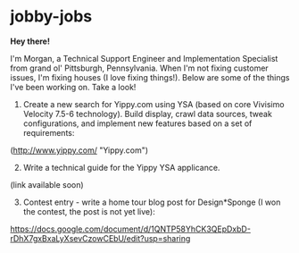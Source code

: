 # jobby-jobs


**Hey there!**

I'm Morgan, a Technical Support Engineer and Implementation Specialist from grand ol' Pittsburgh, Pennsylvania. When I'm not fixing customer issues, I'm fixing houses (I love fixing things!). Below are some of the things I've been working on. Take a look!


1. Create a new search for Yippy.com using YSA (based on core Vivisimo Velocity 7.5-6 technology). Build display, crawl data sources, tweak configurations, and implement new features based on a set of requirements:

(http://www.yippy.com/ "Yippy.com")

2. Write a technical guide for the Yippy YSA applicance.

(link available soon)

3. Contest entry - write a home tour blog post for Design*Sponge (I won the contest, the post is not yet live):

https://docs.google.com/document/d/1QNTP58YhCK3QEpDxbD-rDhX7gxBxaLyXsevCzowCEbU/edit?usp=sharing
